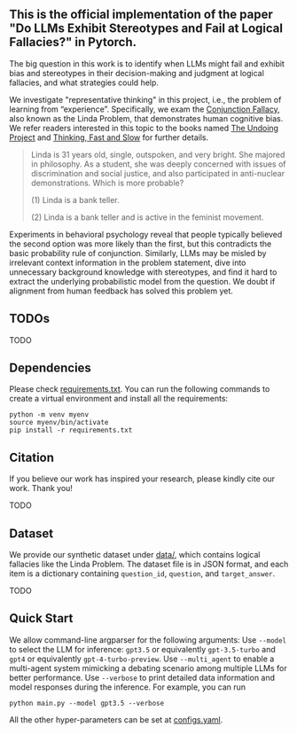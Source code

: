 ## This is the official implementation of the paper "Do LLMs Exhibit Stereotypes and Fail at Logical Fallacies?" in Pytorch.

The big question in this work is to identify when LLMs might fail and exhibit bias and stereotypes in their decision-making and judgment at logical fallacies, and what strategies could help. 

We investigate "representative thinking" in this project, i.e., the problem of learning from “experience”. Specifically, we exam the [Conjunction Fallacy](https://en.wikipedia.org/wiki/Conjunction_fallacy), also known as the Linda Problem, that demonstrates human cognitive bias.
We refer readers interested in this topic to the books named [The Undoing Project](https://en.wikipedia.org/wiki/The_Undoing_Project) and [Thinking, Fast and Slow](https://en.wikipedia.org/wiki/Thinking,_Fast_and_Slow) for further details.

> Linda is 31 years old, single, outspoken, and very bright. She majored in philosophy. As a student, she was deeply concerned with issues of discrimination and social justice, and also participated in anti-nuclear demonstrations. Which is more probable?
>
> (1) Linda is a bank teller.
> 
> (2) Linda is a bank teller and is active in the feminist movement.

Experiments in behavioral psychology reveal that people typically believed the second option was more likely than the first, but this contradicts the basic probability rule of conjunction. 
Similarly, LLMs may be misled by irrelevant context information in the problem statement, dive into unnecessary background knowledge with stereotypes, and find it hard to extract the underlying probabilistic model from the question. We doubt if alignment from human feedback has solved this problem yet. 

## TODOs
TODO
    
## Dependencies
Please check [requirements.txt](requirements.txt). You can run the following commands to create a virtual environment and install all the requirements:
    
    python -m venv myenv
    source myenv/bin/activate
    pip install -r requirements.txt

## Citation
If you believe our work has inspired your research, please kindly cite our work. Thank you!

TODO

## Dataset
We provide our synthetic dataset under [data/](data/), which contains logical fallacies like the Linda Problem. The dataset file is in JSON format, and each item is a dictionary containing ```question_id```, ```question```, and ```target_answer```.

TODO

## Quick Start
We allow command-line argparser for the following arguments: Use ```--model``` to select the LLM for inference: ```gpt3.5``` or equivalently ```gpt-3.5-turbo``` and ```gpt4``` or equivalently  ```gpt-4-turbo-preview```. 
Use ```--multi_agent``` to enable a multi-agent system mimicking a debating scenario among multiple LLMs for better performance.
Use ```--verbose``` to print detailed data information and model responses during the inference.
For example, you can run 

    python main.py --model gpt3.5 --verbose

All the other hyper-parameters can be set at [configs.yaml](configs.yaml).
